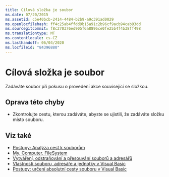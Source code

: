```yaml
---
title: Cílová složka je soubor
ms.date: 07/20/2015
ms.assetid: c5e40bcb-2414-4484-b2b9-a9c391ad0029
ms.openlocfilehash: ff4c25ab4ffdd9b15a91c2b96cf9acb94cab93dd
ms.sourcegitcommit: f8c270376ed905f6a8896ce0fe25b4f4b38ff498
ms.translationtype: MT
ms.contentlocale: cs-CZ
ms.lasthandoff: 06/04/2020
ms.locfileid: "84396880"
---
```

# <a name="target-folder-is-a-file"></a>Cílová složka je soubor
Zadáváte soubor při pokusu o provedení akce související se složkou.  
  
## <a name="to-correct-this-error"></a>Oprava této chyby  
  
- Zkontrolujte cestu, kterou zadáváte, abyste se ujistili, že zadáváte složku místo souboru.  
  
## <a name="see-also"></a>Viz také

- [Postupy: Analýza cest k souborům](../developing-apps/programming/drives-directories-files/how-to-parse-file-paths.md)
- [My. Computer. FileSystem](xref:Microsoft.VisualBasic.FileIO.FileSystem)
- [Vytváření, odstraňování a přesouvání souborů a adresářů](../developing-apps/programming/drives-directories-files/creating-deleting-and-moving-files-and-directories.md)
- [Vlastnosti souboru, adresáře a jednotky v Visual Basic](https://docs.microsoft.com/previous-versions/visualstudio/visual-studio-2010/as4xcs58(v=vs.100))
- [Postupy: určení absolutní cesty souboru v Visual Basic](https://docs.microsoft.com/previous-versions/visualstudio/visual-studio-2010/e00wt2d8(v=vs.100))
